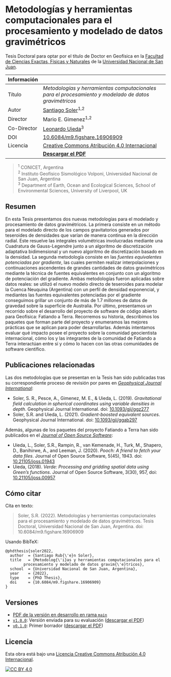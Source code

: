 # Metodologías y herramientas computacionales para el procesamiento y modelado de datos gravimétricos

Tesis Doctoral para optar por el título de Doctor en Geofísica en la
[Facultad de Ciencias Exactas, Físicas y Naturales](http://exactas.unsj.edu.ar/)
de la
[Universidad Nacional de San Juan](http://www.unsj.edu.ar).

| Información  |           |
|--------------|-----------|
| Título   | _Metodologías y herramientas computacionales para el procesamiento y modelado de datos gravimétricos_ |
| Autor    | [Santiago Soler](https://www.santisoler.com)<sup>1,2</sup> |
| Director | Mario E. Gimenez<sup>1,2</sup>  |
| Co-Director | [Leonardo Uieda](https://www.leouieda.com)<sup>3</sup> |
| DOI      | [10.6084/m9.figshare.16906909](https://doi.org/10.6084/m9.figshare.16906909) |
| Licencia | [Creative Commons Atribución 4.0 Internacional][cc-by] |
|          | [**Descargar el PDF**](https://doi.org/10.6084/m9.figshare.16906909) |

> <sup>1</sup> CONICET, Argentina<br/>
> <sup>2</sup> Instituto Geofísico Sismológico Volponi, Universidad Nacional de San Juan,
> Argentina<br>
> <sup>3</sup> Department of Earth, Ocean and Ecological Sciences, School of Environmental Sciences, University of Liverpool, UK


## Resumen

En esta Tesis presentamos dos nuevas metodologías para el modelado
y procesamiento de datos gravimétricos.
La primera consiste en un método para el modelado directo de los campos
gravitatorios generados por teseroides de densidades que varían de manera
continua en la dirección radial.
Este resuelve las integrales volumétricas involucradas mediante una Cuadratura
de Gauss-Legendre junto a un algoritmo de discretización adaptativa
bidimensional y un nuevo algoritmo de discretización basado en la densidad.
La segunda metodología consiste en las _fuentes equivalentes potenciadas por
gradiente_, las cuales permiten realizar interpolaciones y continuaciones
ascendentes de grandes cantidades de datos gravimétricos mediante la técnica de
fuentes equivalentes en conjunto con un algoritmo de potenciación del
gradiente.
Ambas metodologías fueron aplicadas sobre datos reales: se utilizó el nuevo
modelo directo de teseroides para modelar la Cuenca Neuquina (Argentina) con un
perfil de densidad exponencial, y mediantes las fuentes equivalentes
potenciadas por el gradiente conseguimos grillar un conjunto de más de 1.7
millones de datos de gravedad sobre la superficie de Australia.
Por último, presentamos un recorrido sobre el desarrollo del proyecto de
software de código abierto para Geofísica: Fatiando a Terra.
Recorremos su historia, describimos los paquetes que forman parte del proyecto
y enumeramos las mejores prácticas que se aplican para poder desarrollarlas.
Además intentamos evaluar qué impacto posee el proyecto sobre la comunidad
geocientista internacional, cómo los y las integrantes de la comunidad de
Fatiando a Terra interactúan entre sí y cómo lo hacen con las otras comunidades
de software científico.


## Publicaciones relacionadas

Las dos metodologías que se presentan en la Tesis han sido publicadas tras su
correspondiente proceso de revisión por pares en [_Geophysical Journal
International_](https://academic.oup.com/gji/):

- Soler, S. R., Pesce, A., Gimenez, M. E., & Uieda, L. (2019).
  _Gravitational field calculation in spherical coordinates using variable
  densities in depth_.
  Geophysical Journal International.
  doi: [10.1093/gji/ggz277](https://doi.org/10.1093/gji/ggz277)
- Soler, S.R. and Uieda, L. (2021).
  _Gradient-boosted equivalent sources_.
  Geophysical Journal International.
  doi: [10.1093/gji/ggab297](https://doi.org/10.1093/gji/ggab297)

Además, algunas de los paquetes del proyecto Fatiando a Terra han sido
publicados en el [_Journal of Open Source Software_](https://joss.theoj.org/):

- Uieda, L., Soler, S.R., Rampin, R., van Kemenade, H., Turk, M., Shapero, D.,
  Banihirwe, A., and Leeman, J. (2020).
  _Pooch: A friend to fetch your data files_.
  Journal of Open Source Software, 5(45), 1943.
  doi: [10.21105/joss.01943](https://doi.org/10.21105/joss.01943)
- Uieda, (2018).
  _Verde: Processing and gridding spatial data using Green’s
  functions_.
  Journal of Open Source Software, 3(30), 957,
  doi: [10.21105/joss.00957](https://doi.org/10.21105/joss.00957)


## Cómo citar

Cita en texto:

> Soler, S.R. (2022).
> Metodologías y herramientas computacionales para el procesamiento y modelado
> de datos gravimétricos.
> Tesis Doctoral, Universidad Nacional de San Juan, Argentina.
> doi: 10.6084/m9.figshare.16906909

Usando BibTeX:

```
@phdthesis{soler2022,
  author  = {Santiago Rub{\'e}n Soler},
  title   = {Metodolog{\'i}as y herramientas computacionales para el
        procesamiento y modelado de datos gravim{\'e}tricos},
  school  = {Universidad Nacional de San Juan, Argentina},
  year    = {2022},
  type    = {PhD Thesis},
  doi     = {10.6084/m9.figshare.16906909}
}
```

## Versiones

- [PDF de la versión en desarrollo en rama `main`](https://github.com/santisoler/phd-thesis/raw/pdf/thesis.pdf)
- [`v1.0.0`](https://github.com/santisoler/phd-thesis/releases/tag/v1.0.0): Versión enviada para su evaluación ([descargar el PDF](https://github.com/santisoler/phd-thesis/releases/download/v1.0.0/thesis.pdf))
- [`v0.1.0`](https://github.com/santisoler/phd-thesis/releases/tag/v0.1.0): Primer borrador ([descargar el PDF](https://github.com/santisoler/phd-thesis/releases/download/v0.1.0/thesis.pdf))

## Licencia

Esta obra está bajo una
[Licencia Creative Commons Atribución 4.0 Internacional][cc-by].

[![CC BY 4.0][cc-by-image]][cc-by]

[cc-by]: https://creativecommons.org/licenses/by/4.0/deed.es
[cc-by-image]: https://i.creativecommons.org/l/by/4.0/88x31.png

